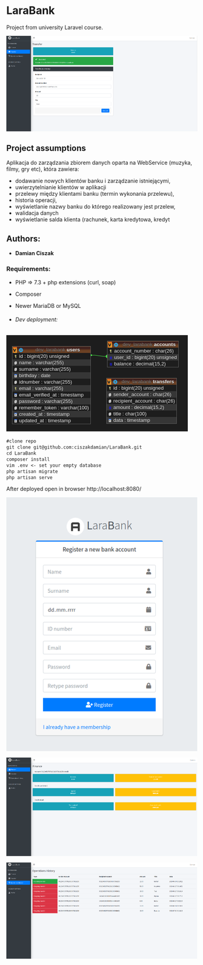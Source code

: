 # LaraBank
Project from university Laravel course.

![transfer_page](https://github.com/ciszakdamian/LaraBank/blob/master/screenshots/transfer_page.png?raw=true)

## Project assumptions
 Aplikacja do zarządzania zbiorem danych oparta na WebService (muzyka, filmy, gry etc), która zawiera: 
 
- dodawanie nowych klientów banku i zarządzanie istniejącymi,
- uwierzytelnianie klientów w aplikacji
- przelewy między klientami banku (termin wykonania przelewu),
- historia operacji,
- wyświetlanie nazwy banku do którego realizowany jest przelew,
- walidacja danych
- wyświetlanie salda klienta (rachunek, karta kredytowa, kredyt

## Authors:
- **Damian Ciszak** 

### Requirements:
- PHP => 7.3 + php extensions (curl, soap)
- Composer
- Newer MariaDB or MySQL

- ###### Dev deployment:

![db_diagram](https://github.com/ciszakdamian/LaraBank/blob/master/screenshots/db-diagram.png?raw=true)

```
#clone repo
git clone git@github.com:ciszakdamian/LaraBank.git
cd LaraBank
composer install
vim .env <- set your empty database
php artisan migrate
php artisan serve
```

After deployed open in browser http://localhost:8080/

![register](https://raw.githubusercontent.com/ciszakdamian/LaraBank/master/screenshots/register.png)

![finance_page](https://github.com/ciszakdamian/LaraBank/blob/master/screenshots/finance_page.png?raw=true)

![history_page](https://github.com/ciszakdamian/LaraBank/blob/master/screenshots/history_page.png?raw=true)

